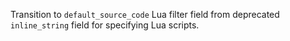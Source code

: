 Transition to `default_source_code` Lua filter field from deprecated `inline_string` field for specifying Lua scripts.
